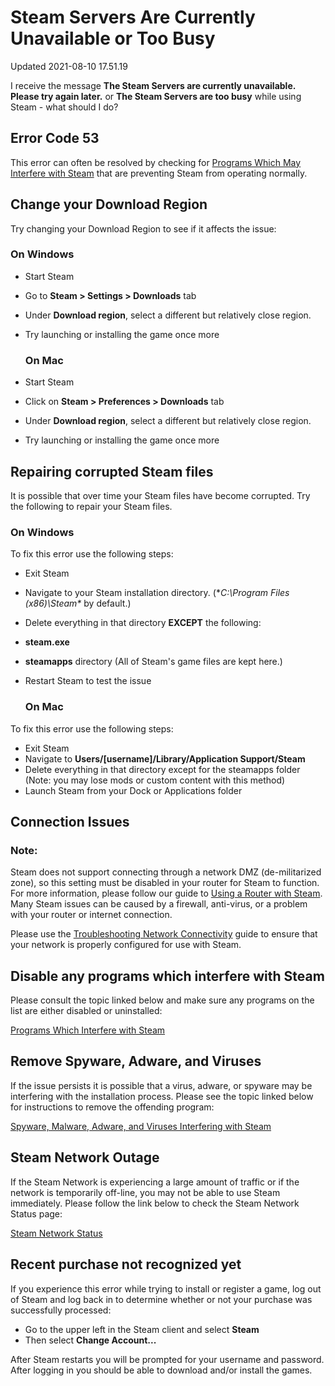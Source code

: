 # Steam Servers Are Currently Unavailable or Too Busy
Updated 2021-08-10 17.51.19

I receive the message **The Steam Servers are currently unavailable. Please try again later.** or **The Steam Servers are too busy** while using Steam - what should I do?  
  
## Error Code 53
This error can often be resolved by checking for [Programs Which May Interfere with Steam](https://help.steampowered.com/en/faqs/view/1F39-DCB4-FF28-5748) that are preventing Steam from operating normally.  
  
## Change your Download Region
Try changing your Download Region to see if it affects the issue:  
  
### On Windows

* Start Steam
* Go to **Steam > Settings > Downloads** tab
* Under **Download region**, select a different but relatively close region.
* Try launching or installing the game once more

  ### On Mac

* Start Steam
* Click on **Steam > Preferences > Downloads** tab
* Under **Download region**, select a different but relatively close region.
* Try launching or installing the game once more

  
  
## Repairing corrupted Steam files
It is possible that over time your Steam files have become corrupted. Try the following to repair your Steam files.  
### On Windows
To fix this error use the following steps:  

* Exit Steam
* Navigate to your Steam installation directory. (**C:\Program Files (x86)\Steam\**  by default.)
* Delete everything in that directory **EXCEPT** the following:
* **steam.exe**
* **steamapps** directory (All of Steam's game files are kept here.)
* Restart Steam to test the issue

  ### On Mac
To fix this error use the following steps:  

* Exit Steam
* Navigate to **Users/[username]/Library/Application Support/Steam**
* Delete everything in that directory except for the steamapps folder (Note: you may lose mods or custom content with this method)
* Launch Steam from your Dock or Applications folder

  
  
## Connection Issues
  ### Note:
Steam does not support connecting through a network DMZ (de-militarized zone), so this setting must be disabled in your router for Steam to function. For more information, please follow our guide to [Using a Router with Steam](https://help.steampowered.com/en/faqs/view/46D2-B5B1-F0B9-B867).  
Many Steam issues can be caused by a firewall, anti-virus, or a problem with your router or internet connection.  
  
Please use the [Troubleshooting Network Connectivity](https://help.steampowered.com/en/faqs/view/669A-2F68-D1D1-A5EC) guide to ensure that your network is properly configured for use with Steam.  
  
## Disable any programs which interfere with Steam
Please consult the topic linked below and make sure any programs on the list are either disabled or uninstalled:  
  
[Programs Which Interfere with Steam](https://help.steampowered.com/en/faqs/view/1F39-DCB4-FF28-5748)  
  
## Remove Spyware, Adware, and Viruses
If the issue persists it is possible that a virus, adware, or spyware may be interfering with the installation process. Please see the topic linked below for instructions to remove the offending program:  
  
[Spyware, Malware, Adware, and Viruses Interfering with Steam](https://help.steampowered.com/en/faqs/view/70D4-67C8-784D-692A)  
  
## Steam Network Outage
If the Steam Network is experiencing a large amount of traffic or if the network is temporarily off-line, you may not be able to use Steam immediately. Please follow the link below to check the Steam Network Status page:  
  
[Steam Network Status](http://store.steampowered.com/stats/)  
  
## Recent purchase not recognized yet
If you experience this error while trying to install or register a game, log out of Steam and log back in to determine whether or not your purchase was successfully processed:  

* Go to the upper left in the Steam client and select **Steam**
* Then select **Change Account...**

After Steam restarts you will be prompted for your username and password. After logging in you should be able to download and/or install the games.